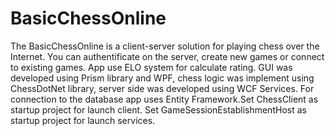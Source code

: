 # BasicChessOnline
The BasicChessOnline is a client-server solution for playing chess over the Internet. You can authentificate on the server,
create new games or connect to existing games. App use ELO system for calculate rating.
GUI was developed using Prism library and WPF, chess logic was implement using ChessDotNet library, 
server side was developed using WCF Services. For connection to the database app uses Entity Framework.Set ChessClient as startup project for launch client.
Set GameSessionEstablishmentHost as startup project for launch services.
